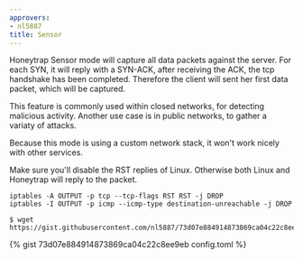 ```yaml
---
approvers:
- nl5887
title: Sensor
---
```


Honeytrap Sensor mode will capture all data packets against the server. For each SYN, it will reply with a SYN-ACK, after receiving the ACK, the tcp handshake has been completed. Therefore the client will sent her first data packet, which will be captured. 

This feature is commonly used within closed networks, for detecting malicious activity. Another use case is in public networks, to gather a variaty of attacks.

Because this mode is using a custom network stack, it won't work nicely with other services. 

Make sure you'll disable the RST replies of Linux. Otherwise both Linux and Honeytrap will reply to the packet.

```
iptables -A OUTPUT -p tcp --tcp-flags RST RST -j DROP
iptables -I OUTPUT -p icmp --icmp-type destination-unreachable -j DROP
```

```
$ wget https://gist.githubusercontent.com/nl5887/73d07e884914873869ca04c22c8ee9eb/raw/ba8b4ec1a5f71172e12cf05c2833cc32b2909926/config.toml
```

{% gist 73d07e884914873869ca04c22c8ee9eb config.toml %}

